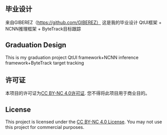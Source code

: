 ## 毕业设计
来自GIBEREZ（https://github.com/GIBEREZ） 这是我的毕业设计 QtUI框架 + NCNN推理框架 + ByteTrack目标跟踪
## Graduation Design
This is my graduation project QtUI framework+NCNN inference framework+ByteTrack target tracking
## 许可证
本项目的许可证为[CC BY-NC 4.0许可证](https://creativecommons.org/licenses/by-nc/4.0/). 您不得将此项目用于商业目的。
## License
This project is licensed under the [CC BY-NC 4.0 License](https://creativecommons.org/licenses/by-nc/4.0/). You may not use this project for commercial purposes.

